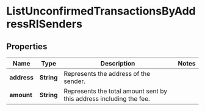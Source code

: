 

# ListUnconfirmedTransactionsByAddressRISenders


## Properties

| Name | Type | Description | Notes |
|------------ | ------------- | ------------- | -------------|
|**address** | **String** | Represents the address of the sender. |  |
|**amount** | **String** | Represents the total amount sent by this address including the fee. |  |



